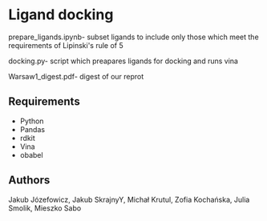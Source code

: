 # Ligand docking

prepare_ligands.ipynb- subset ligands to include only those which meet the requirements of Lipinski's rule of 5

docking.py- script which preapares ligands for docking and runs vina

Warsaw1_digest.pdf- digest of our reprot

## Requirements

* Python
* Pandas
* rdkit
* Vina
* obabel

## Authors
Jakub Józefowicz, Jakub SkrajnyY, Michał Krutul, Zofia Kochańska, Julia Smolik, Mieszko Sabo

